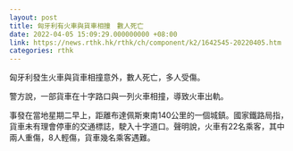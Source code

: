 ```yaml
---
layout: post
title: 匈牙利有火車與貨車相撞　數人死亡
date: 2022-04-05 15:09:29.000000000 +08:00
link: https://news.rthk.hk/rthk/ch/component/k2/1642545-20220405.htm
categories: rthk
---
```


匈牙利發生火車與貨車相撞意外，數人死亡，多人受傷。

警方說，一部貨車在十字路口與一列火車相撞，導致火車出軌。

事發在當地星期二早上，距離布達佩斯東南140公里的一個城鎮。國家鐵路局指，貨車未有理會停車的交通標誌，駛入十字道口。聲明說，火車有22名乘客，其中兩人重傷，8人輕傷，貨車幾名乘客遇難。
